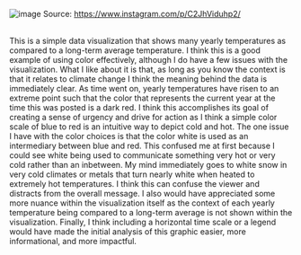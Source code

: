 ![image](https://github.com/cehrensperger/reflections/assets/19954402/6da55286-9bde-49d5-8c6e-04480f47fd42)
Source: https://www.instagram.com/p/C2JhViduhp2/ </br></br>

This is a simple data visualization that shows many yearly temperatures as compared to a long-term average temperature. I think this is a good example of using color effectively, although I do have a few issues with the visualization. What I like about it is that, as long as you know the context is that it relates to climate change I think the meaning behind the data is immediately clear. As time went on, yearly temperatures have risen to an extreme point such that the color that represents the current year at the time this was posted is a dark red. I think this accomplishes its goal of creating a sense of urgency and drive for action as I think a simple color scale of blue to red is an intuitive way to depict cold and hot. The one issue I have with the color choices is that the color white is used as an intermediary between blue and red. This confused me at first because I could see white being used to communicate something very hot or very cold rather than an inbetween. My mind immediately goes to white snow in very cold climates or metals that turn nearly white when heated to extremely hot temperatures. I think this can confuse the viewer and distracts from the overall message. I also would have appreciated some more nuance within the visualization itself as the context of each yearly temperature being compared to a long-term average is not shown within the visualization. Finally, I think including a horizontal time scale or a legend would have made the initial analysis of this graphic easier, more informational, and more impactful.
